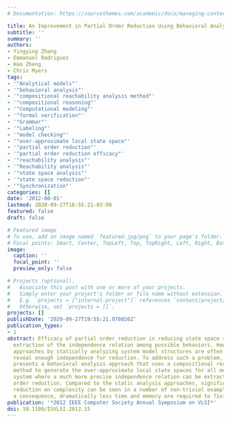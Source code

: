 ```yaml
---
# Documentation: https://sourcethemes.com/academic/docs/managing-content/

title: An Improvement in Partial Order Reduction Using Behavioral Analysis
subtitle: ''
summary: ''
authors:
- Yingying Zhang
- Emmanuel Rodriguez
- Hao Zheng
- Chris Myers
tags:
- '"Analytical models"'
- '"behavioral analysis"'
- '"compositional reachability analysis method"'
- '"compositional reasoning"'
- '"Computational modeling"'
- '"formal verification"'
- '"Grammar"'
- '"Labeling"'
- '"model checking"'
- '"over-approximate local state space"'
- '"partial order reduction"'
- '"partial order reduction efficacy"'
- '"reachability analysis"'
- '"Reachability analysis"'
- '"state space analysis"'
- '"state space reduction"'
- '"Synchronization"'
categories: []
date: '2012-08-01'
lastmod: 2020-09-27T16:55:21-03:00
featured: false
draft: false

# Featured image
# To use, add an image named `featured.jpg/png` to your page's folder.
# Focal points: Smart, Center, TopLeft, Top, TopRight, Left, Right, BottomLeft, Bottom, BottomRight.
image:
  caption: ''
  focal_point: ''
  preview_only: false

# Projects (optional).
#   Associate this post with one or more of your projects.
#   Simply enter your project's folder or file name without extension.
#   E.g. `projects = ["internal-project"]` references `content/project/deep-learning/index.md`.
#   Otherwise, set `projects = []`.
projects: []
publishDate: '2020-09-27T19:55:21.078026Z'
publication_types:
- 1
abstract: Efficacy of partial order reduction in reducing state space relies on adequate
  extraction of the independence relation among possible behaviors. However, traditional
  approaches by statically analyzing system model structures are often not able to
  reveal enough independence for reduction. To address such a problem, this paper
  presents a behavioral analysis approach that uses a compositional reachability analysis
  method to generate the over-approximate local state spaces for all modules in a
  system where a much more precise independence relation can be extracted for partial
  order reduction. Compared to the static analysis approaches, significantly higher
  reduction on complexity can be seen in a number of non-trivial examples, and as
  a consequence, dramatically less time and memory are required to finish these examples.
publication: '*2012 IEEE Computer Society Annual Symposium on VLSI*'
doi: 10.1109/ISVLSI.2012.15
---
```

